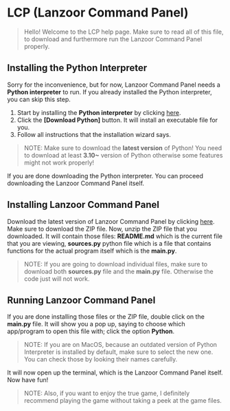 # LCP (Lanzoor Command Panel)

> Hello! Welcome to the LCP help page. Make sure to read all of this file, to download and furthermore run the Lanzoor Command Panel properly.

## Installing the Python Interpreter

Sorry for the inconvenience, but for now, Lanzoor Command Panel needs a **Python interpreter** to run. If you already installed the Python interpreter, you can skip this step.

1. Start by installing the **Python interpreter** by clicking [here](https://python.org/downloads).
2. Click the **[Download Python]** button. It will install an executable file for you.
3. Follow all instructions that the installation wizard says.

> NOTE: Make sure to download the **latest version** of Python! You need to download at least **3.10~** version of Python otherwise some features might not work properly!

If you are done downloading the Python interpreter. You can proceed downloading the Lanzoor Command Panel itself.

## Installing Lanzoor Command Panel

Download the latest version of Lanzoor Command Panel by clicking [here](https://github.com/Lanzoor/Lanzoor-Command-Panel/releases/latest). Make sure to download the ZIP file. Now, unzip the ZIP file that you downloaded. It will contain those files: **README.md** which is the current file that you are viewing, **sources.py** python file which is a file that contains functions for the actual program itself which is the **main.py**.

> NOTE: If you are going to download individual files, make sure to download both **sources.py** file and the **main.py** file. Otherwise the code just will not work.

## Running Lanzoor Command Panel

If you are done installing those files or the ZIP file, double click on the **main.py** file. It will show you a pop up, saying to choose which app/program to open this file with; click the option **Python**.

> NOTE: If you are on MacOS, because an outdated version of Python Interpreter is installed by default, make sure to select the new one. You can check those by looking their names carefully.

It will now open up the terminal, which is the Lanzoor Command Panel itself.
Now have fun!

> NOTE: Also, if you want to enjoy the true game, I definitely recommend playing the game without taking a peek at the game files.
